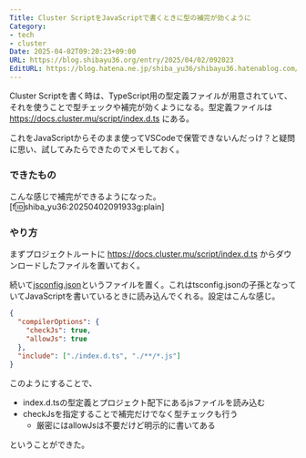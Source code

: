 ```yaml
---
Title: Cluster ScriptをJavaScriptで書くときに型の補完が効くように
Category:
- tech
- cluster
Date: 2025-04-02T09:20:23+09:00
URL: https://blog.shibayu36.org/entry/2025/04/02/092023
EditURL: https://blog.hatena.ne.jp/shiba_yu36/shibayu36.hatenablog.com/atom/entry/6802418398341281204
---
```


Cluster Scriptを書く時は、TypeScript用の型定義ファイルが用意されていて、それを使うことで型チェックや補完が効くようになる。型定義ファイルは https://docs.cluster.mu/script/index.d.ts にある。

これをJavaScriptからそのまま使ってVSCodeで保管できないんだっけ？と疑問に思い、試してみたらできたのでメモしておく。

### できたもの
こんな感じで補完ができるようになった。
[f:id:shiba_yu36:20250402091933g:plain]

### やり方
まずプロジェクトルートに https://docs.cluster.mu/script/index.d.ts からダウンロードしたファイルを置いておく。

続いて[jsconfig.json](https://code.visualstudio.com/docs/languages/jsconfig)というファイルを置く。これはtsconfig.jsonの子孫となっていてJavaScriptを書いているときに読み込んでくれる。設定はこんな感じ。

```json
{
  "compilerOptions": {
    "checkJs": true,
    "allowJs": true
  },
  "include": ["./index.d.ts", "./**/*.js"]
}
```

このようにすることで、

- index.d.tsの型定義とプロジェクト配下にあるjsファイルを読み込む
- checkJsを指定することで補完だけでなく型チェックも行う
    - 厳密にはallowJsは不要だけど明示的に書いてある

ということができた。
